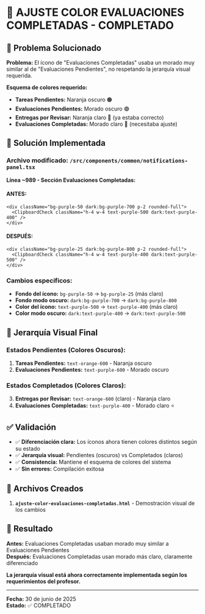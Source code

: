 # 🎨 AJUSTE COLOR EVALUACIONES COMPLETADAS - COMPLETADO

## 🎯 Problema Solucionado

**Problema:** El ícono de "Evaluaciones Completadas" usaba un morado muy similar al de "Evaluaciones Pendientes", no respetando la jerarquía visual requerida.

**Esquema de colores requerido:**
- **Tareas Pendientes:** Naranja oscuro 🟠
- **Evaluaciones Pendientes:** Morado oscuro 🟣  
- **Entregas por Revisar:** Naranja claro 🧡 (ya estaba correcto)
- **Evaluaciones Completadas:** Morado claro 💜 (necesitaba ajuste)

## 🔧 Solución Implementada

### **Archivo modificado:** `/src/components/common/notifications-panel.tsx`

**Línea ~989 - Sección Evaluaciones Completadas:**

#### **ANTES:**
```tsx
<div className="bg-purple-50 dark:bg-purple-700 p-2 rounded-full">
  <ClipboardCheck className="h-4 w-4 text-purple-500 dark:text-purple-400" />
</div>
```

#### **DESPUÉS:**
```tsx
<div className="bg-purple-25 dark:bg-purple-800 p-2 rounded-full">
  <ClipboardCheck className="h-4 w-4 text-purple-400 dark:text-purple-500" />
</div>
```

### **Cambios específicos:**
- **Fondo del ícono:** `bg-purple-50` → `bg-purple-25` (más claro)
- **Fondo modo oscuro:** `dark:bg-purple-700` → `dark:bg-purple-800`
- **Color del ícono:** `text-purple-500` → `text-purple-400` (más claro)
- **Color modo oscuro:** `dark:text-purple-400` → `dark:text-purple-500`

## 🎨 Jerarquía Visual Final

### **Estados Pendientes (Colores Oscuros):**
1. **Tareas Pendientes:** `text-orange-600` - Naranja oscuro
2. **Evaluaciones Pendientes:** `text-purple-600` - Morado oscuro

### **Estados Completados (Colores Claros):**
3. **Entregas por Revisar:** `text-orange-600` (claro) - Naranja claro  
4. **Evaluaciones Completadas:** `text-purple-400` - Morado claro ⭐

## ✅ Validación

- ✅ **Diferenciación clara:** Los íconos ahora tienen colores distintos según su estado
- ✅ **Jerarquía visual:** Pendientes (oscuros) vs Completados (claros)
- ✅ **Consistencia:** Mantiene el esquema de colores del sistema
- ✅ **Sin errores:** Compilación exitosa

## 📁 Archivos Creados

1. **`ajuste-color-evaluaciones-completadas.html`** - Demostración visual de los cambios

## 🎯 Resultado

**Antes:** Evaluaciones Completadas usaban morado muy similar a Evaluaciones Pendientes  
**Después:** Evaluaciones Completadas usan morado más claro, claramente diferenciado

**La jerarquía visual está ahora correctamente implementada según los requerimientos del profesor.**

---

**Fecha:** 30 de junio de 2025  
**Estado:** ✅ COMPLETADO
